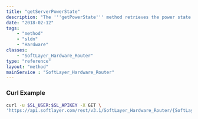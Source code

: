 ```yaml
---
title: "getServerPowerState"
description: "The '''getPowerState''' method retrieves the power state for the selected server. The server's power status is retrieved from its remote management card. This method returns 'on', for a server that has been powered on, or 'off' for servers powered off. "
date: "2018-02-12"
tags:
    - "method"
    - "sldn"
    - "Hardware"
classes:
    - "SoftLayer_Hardware_Router"
type: "reference"
layout: "method"
mainService : "SoftLayer_Hardware_Router"
---
```


### Curl Example
```bash
curl -u $SL_USER:$SL_APIKEY -X GET \
'https://api.softlayer.com/rest/v3.1/SoftLayer_Hardware_Router/{SoftLayer_Hardware_RouterID}/getServerPowerState'
```
